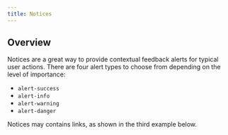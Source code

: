 ```yaml
---
title: Notices
---
```

<div class="jumpnav"></div>

## Overview
Notices are a great way to provide contextual feedback alerts for typical user actions. There are four alert types to choose from depending on the level of importance:

 - <code>alert-success</code>
 - <code>alert-info</code>
 - <code>alert-warning</code>
 - <code>alert-danger</code>

Notices may contains links, as shown in the third example below.
